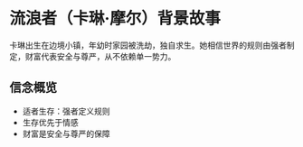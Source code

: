 # 流浪者（卡琳·摩尔）背景故事

卡琳出生在边境小镇，年幼时家园被洗劫，独自求生。她相信世界的规则由强者制定，财富代表安全与尊严，从不依赖单一势力。

## 信念概览
- 适者生存：强者定义规则
- 生存优先于情感
- 财富是安全与尊严的保障
